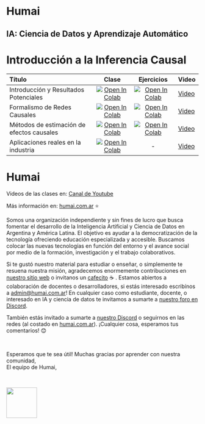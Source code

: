 # Humai

## IA: Ciencia de Datos y Aprendizaje Automático

# Introducción a la Inferencia Causal

| Título        | Clase         | Ejercicios | Video
|:--------------------|:--------------------:|:--------------------:|:--------------------
| Introducción y Resultados Potenciales | [![Open In Colab](https://colab.research.google.com/assets/colab-badge.svg)](https://colab.research.google.com/github/institutohumai/causalidad/blob/main/1_IntroyResultadosPotenciales/clase_1.ipynb) | [![Open In Colab](https://colab.research.google.com/assets/colab-badge.svg)](https://colab.research.google.com/github/institutohumai/causalidad/blob/main/1_IntroyResultadosPotenciales/ejercicios/ejercicios_clase1.ipynb) | [Video](https://www.youtube.com/watch?v=lwURhAeHUrE) |
| Formalismo de Redes Causales | [![Open In Colab](https://colab.research.google.com/assets/colab-badge.svg)](https://colab.research.google.com/github/institutohumai/causalidad/blob/main/2_RedesCausales/clase_2.ipynb) | [![Open In Colab](https://colab.research.google.com/assets/colab-badge.svg)](https://colab.research.google.com/github/institutohumai/causalidad/blob/main/2_RedesCausales/ejercicios/ejercicios_clase2.ipynb) | [Video](https://www.youtube.com/watch?v=vx467hh4F84) |
| Métodos de estimación de efectos causales | [![Open In Colab](https://colab.research.google.com/assets/colab-badge.svg)](https://colab.research.google.com/github/institutohumai/causalidad/blob/main/3_MetodosDeEstimacion/clase_3.ipynb) | [![Open In Colab](https://colab.research.google.com/assets/colab-badge.svg)](https://colab.research.google.com/github/institutohumai/causalidad/blob/main/3_MetodosDeEstimacion/ejercicios/ejercicios_clase3.ipynb) | [Video](https://www.youtube.com/watch?v=fVyZRmV01HM) |
| Aplicaciones reales en la industria | [![Open In Colab](https://colab.research.google.com/assets/colab-badge.svg)](https://colab.research.google.com/github/institutohumai/causalidad/blob/main/4_AplicacionesRealesEnLaIndustria/clase_4.ipynb) | - | [Video](https://youtu.be/7s4H-qZ6_rg) |

# Humai

Videos de las clases en: [Canal de Youtube](https://m.youtube.com/c/InstitutoHumai)

Más información en: [humai.com.ar](https://humai.com.ar) ⭐

Somos una organización independiente y sin fines de lucro que busca fomentar el desarrollo de la Inteligencia Artificial y Ciencia de Datos en Argentina y América Latina. El objetivo es ayudar a la democratización de la tecnología ofreciendo educación especializada y accesible. Buscamos colocar las nuevas tecnologías en función del entorno y el avance social por medio de la formación, investigación y el trabajo colaborativos.

Si te gustó nuestro material para estudiar o enseñar, o simplemente te resuena nuestra misión, agradecemos enormemente contribuciones en [nuestro sitio web](https://humai.com.ar/sumate.html#Card) o invitanos un [cafecito](https://cafecito.app/humai) ☕ . Estamos abiertos a colaboración de docentes o desarrolladores, si estás interesado  escribínos a admin@humai.com.ar! En cualquier caso como estudiante, docente, o interesado en IA y ciencia de datos te invitamos a sumarte a [nuestro foro en Discord](https://discord.gg/wYCA2chQvb).

También estás invitado a sumarte a [nuestro Discord](https://discord.gg/wYCA2chQvb) o seguirnos en las redes (al costado en [humai.com.ar](https://ihum.ai/)). ¡Cualquier cosa, esperamos tus comentarios! 😊

<br>  

Esperamos que te sea útil! Muchas gracias por aprender con nuestra comunidad,  
El equipo de Humai,  

<br>  

<img src='https://humai.com.ar/static/logos/isologo.png' width='80px' margin='100px'></img> 
